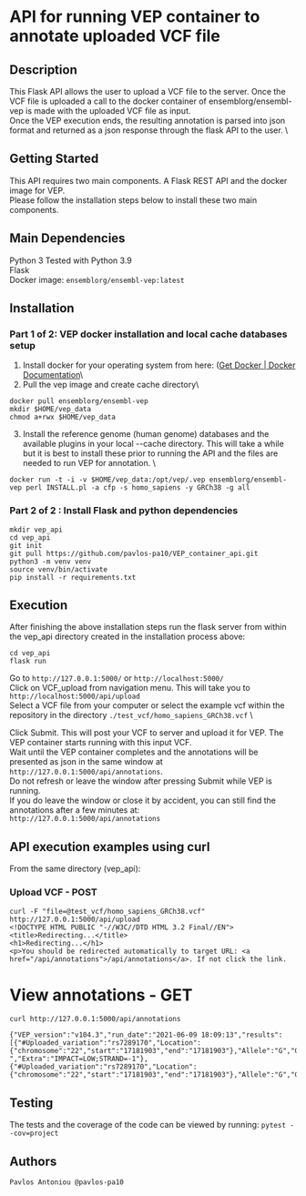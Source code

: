 # API for running VEP container to annotate uploaded VCF file



## Description
This Flask API allows the user to upload a VCF file to the server. Once the VCF file is uploaded a call to 
the docker container of ensemblorg/ensembl-vep is made with the uploaded VCF file as input. \
Once the VEP execution ends, the resulting annotation is parsed into json format and returned as a json response
through the flask API to the user. \

## Getting Started
This API requires two main components. A Flask REST API and the docker image for VEP. \
Please follow the installation steps below to install these two main components. 

## Main Dependencies
Python 3 Tested with Python 3.9\
Flask\
Docker image: `ensemblorg/ensembl-vep:latest`

## Installation

### Part 1 of 2: VEP docker installation and local cache databases setup
1. Install docker for your operating system from here: ([Get Docker | Docker Documentation](https://docs.docker.com/get-docker/)\
2. Pull the vep image and create cache directory\
```
docker pull ensemblorg/ensembl-vep
mkdir $HOME/vep_data
chmod a+rwx $HOME/vep_data
```

3. Install the reference genome (human genome) databases and the available plugins in your local --cache directory. This will take a while but it is best to install these prior to running the API and the files are needed to run VEP for annotation. \
```
docker run -t -i -v $HOME/vep_data:/opt/vep/.vep ensemblorg/ensembl-vep perl INSTALL.pl -a cfp -s homo_sapiens -y GRCh38 -g all
```
### Part 2 of 2 : Install Flask and python dependencies
```
mkdir vep_api
cd vep_api
git init
git pull https://github.com/pavlos-pa10/VEP_container_api.git
python3 -m venv venv 
source venv/bin/activate
pip install -r requirements.txt
```

## Execution
After finishing the above installation steps run the flask server from within the vep_api directory created in the installation process above:

```
cd vep_api
flask run
```

Go to `http://127.0.0.1:5000/` or `http://localhost:5000/` \
Click on VCF_upload from navigation menu. This will take you to `http://localhost:5000/api/upload` \
Select a VCF file from your computer or select the example vcf within the repository in the directory `./test_vcf/homo_sapiens_GRCh38.vcf` \

Click Submit. This will post your VCF to server and upload it for VEP. The VEP container starts running with this input VCF. \
Wait until the VEP container completes and the annotations will be presented as json in the same window at `http://127.0.0.1:5000/api/annotations`.\
Do not refresh or leave the window after pressing Submit while VEP is running. \
If you do leave the window or close it by accident, you can still find the annotations after a few minutes at:\
`http://127.0.0.1:5000/api/annotations`


## API execution examples using curl
From the same directory (vep_api):

### Upload VCF - POST
```
curl -F "file=@test_vcf/homo_sapiens_GRCh38.vcf" http://127.0.0.1:5000/api/upload
<!DOCTYPE HTML PUBLIC "-//W3C//DTD HTML 3.2 Final//EN">
<title>Redirecting...</title>
<h1>Redirecting...</h1>
<p>You should be redirected automatically to target URL: <a href="/api/annotations">/api/annotations</a>. If not click the link.
```
# View annotations - GET
```
curl http://127.0.0.1:5000/api/annotations

{"VEP_version":"v104.3","run_date":"2021-06-09 18:09:13","results":[{"#Uploaded_variation":"rs7289170","Location":{"chromosome":"22","start":"17181903","end":"17181903"},"Allele":"G","Gene":"ENSG00000093072","Feature":"ENST00000262607","Feature_type":"Transcript","Consequence":"synonymous_variant","cDNA_position":"1571","CDS_position":"1359","Protein_position":"453","Amino_acids":"Y","Codons":"taT/taC","Existing_variation":"-","Extra":"IMPACT=LOW;STRAND=-1"},{"#Uploaded_variation":"rs7289170","Location":{"chromosome":"22","start":"17181903","end":"17181903"},"Allele":"G","Gene":"ENSG00000093072","Feature":"ENST00000330232","Feature_type":"Transcript","Consequence":"synonymous_variant","cDNA_position":"841","CDS_position":"636","Protei...}
```
## Testing 
The tests and the coverage of the code can be viewed by running:
`pytest --cov=project`

## Authors
`Pavlos Antoniou @pavlos-pa10`